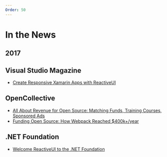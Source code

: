 ```yaml
---
Order: 50
---
```

# In the News

## 2017

## Visual Studio Magazine
* [Create Responsive Xamarin Apps with ReactiveUI](https://visualstudiomagazine.com/articles/2017/10/01/create-responsive.aspx)

## OpenCollective
* [All About Revenue for Open Source: Matching Funds, Training Courses, Sponsored Ads](https://medium.com/open-collective/august-2017-news-revenue-for-open-source-df1aec08939e)
* [Funding Open Source: How Webpack Reached $400k+/year](https://medium.com/open-collective/funding-open-source-how-webpack-reached-400k-year-dfb6d8384e19)

## .NET Foundation
* [Welcome ReactiveUI to the .NET Foundation](https://dotnetfoundation.org/blog/welcome-reactiveui-to-the-net-foundation)
